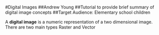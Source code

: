 #Digital Images
##Andrew Young
##Tutorial to provide brief summary of digital image concepts
##Target Audience: Elementary school children

A **digital image** is a numeric representation of a two dimensional image. There are two main types Raster and Vector 

